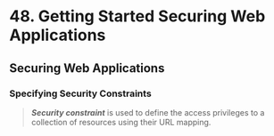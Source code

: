 # 48. Getting Started Securing Web Applications
## Securing Web Applications
### Specifying Security Constraints
> ***Security constraint*** is used to define the access privileges to a collection of resources using their URL mapping.
